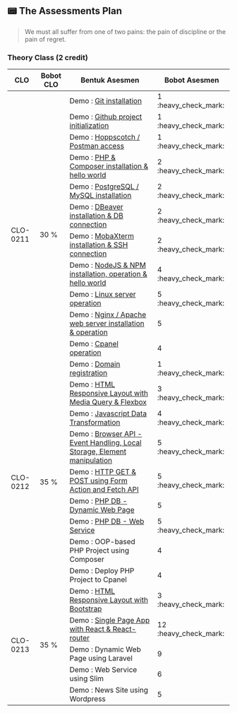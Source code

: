 ## 📟 The Assessments Plan

> We must all suffer from one of two pains: the pain of discipline or the pain of regret.

### Theory Class (2 credit)

<table>
    <thead>
        <tr>
            <th>CLO</th>
            <th>Bobot CLO</th>
            <th>Bentuk Asesmen</th>
            <th>Bobot Asesmen</th>
        </tr>
    </thead>
    <tbody>
        <tr>
            <td rowspan=13>CLO-0211</td>
            <td rowspan=13>30 %</td>
        </tr>
        <tr>
            <td>Demo : <a href="https://github.com/Nurkholis070401/IF215007-IF215008/tree/main/Praktikum%20Web/Git%20instalation">Git installation</a></td><td>1 :heavy_check_mark:</td>
        </tr>
        <tr>
            <td>Demo : <a href="https://github.com/Nurkholis070401/IF215007-IF215008/tree/main/Praktikum%20Web/Git%20Project%20init">Github project initialization</td><td>1 :heavy_check_mark:</td>
        </tr>
        <tr>
            <td>Demo : <a href="https://user-images.githubusercontent.com/100669802/209055072-1cfd9b3d-aea8-4339-bd9f-18f3707ee29c.png">Hoppscotch / Postman access</td><td>1 :heavy_check_mark:</td>
        </tr>
        <tr>
            <td>Demo : <a href="https://github.com/Nurkholis070401/IF215007-IF215008/tree/main/Praktikum%20Web/PHP%20%26%20Composer%20installation%20%26%20hello%20world">PHP & Composer installation & hello world</td><td>2 :heavy_check_mark:</td>
        </tr>
        <tr>
            <td>Demo : <a href="https://github.com/Nurkholis070401/IF215007-IF215008/tree/main/Praktikum%20Web/PostgreSQL%20%26%20MySQL%20installation">PostgreSQL / MySQL installation</td><td>2 :heavy_check_mark:</td>
        </tr>        
        <tr>
            <td>Demo : <a href="https://github.com/Nurkholis070401/IF215007-IF215008/tree/main/Praktikum%20Web/DBeaver%20installation%20%26%20DB%20connection">DBeaver installation & DB connection</td><td>2 :heavy_check_mark:</td>
        </tr>
        <tr>
            <td>Demo : <a href="https://github.com/Nurkholis070401/IF215007-IF215008/tree/main/Praktikum%20Web/MobaExterm">MobaXterm installation & SSH connection</td><td>2 :heavy_check_mark:</td>
        </tr>
        <tr>
            <td>Demo : <a href="https://github.com/Nurkholis070401/IF215007-IF215008/tree/main/Praktikum%20Web/NodeJS%20%26%20NPM%20Install">NodeJS & NPM installation, operation & hello world</td><td>4 :heavy_check_mark:</td>
        </tr>
        <tr>
            <td>Demo : <a href="https://github.com/Nurkholis070401/IF215007-IF215008/blob/main/Praktikum%20Web/Pertemuan%2004/README.md">Linux server operation</td><td>5 :heavy_check_mark:</td>
        </tr>
        <tr>
            <td>Demo : <a href="">Nginx / Apache web server installation & operation</td><td>5 </td>
        </tr>
        <tr>
            <td>Demo : <a href="">Cpanel operation</td><td>4</td>
        </tr>
        <tr>
            <td>Demo : <a href="https://github.com/ramabhagadhara/karyawan">Domain registration</td><td>1 :heavy_check_mark:</td>
        </tr>
        <tr>
            <td rowspan=9>CLO-0212</td>
            <td rowspan=9>35 %</td>
        </tr>
        <tr>
            <td>Demo : <a href="https://github.com/Nurkholis070401/IF215007-IF215008/tree/main/Praktikum%20Web/Pertemuan%2001/Responsivelayout">HTML Responsive Layout with Media Query & Flexbox</td><td>3 :heavy_check_mark:</td>
        </tr>
        <tr>
            <td>Demo : <a href="https://github.com/Nurkholis070401/IF215007-IF215008/tree/main/Praktikum%20Web/Tranformation%20Data">Javascript Data Transformation</td><td>4 :heavy_check_mark:</td>
        </tr>
        <tr>
            <td>Demo : <a href="https://github.com/Nurkholis070401/IF215007-IF215008/tree/main/Praktikum%20Web/Pertemuan%2001/BrowserApi">Browser API - Event Handling, Local Storage, Element manipulation</td><td>5 :heavy_check_mark:</td>
        </tr>
        <tr>
            <td>Demo : <a href="https://github.com/Nurkholis070401/IF215007-IF215008/tree/main/Praktikum%20Web/Pertemuan%2002">HTTP GET & POST using Form Action and Fetch API</td><td>5 :heavy_check_mark:</td>
        </tr>    
        <tr>
            <td>Demo : <a href="">PHP DB - Dynamic Web Page</td><td>5</td>
        </tr>
        <tr>
            <td>Demo : <a href="https://github.com/Nurkholis070401/BooksApp">PHP DB - Web Service</td><td>5 :heavy_check_mark:</td>
        </tr>
        <tr>
            <td>Demo : OOP-based PHP Project using Composer</td><td>4</td>
        </tr>    
        <tr>
            <td>Demo : Deploy PHP Project to Cpanel</td><td>4</td>
        </tr>
        <tr>
            <td rowspan=6>CLO-0213</td>
            <td rowspan=6>35 %</td>
        </tr>
        <tr>
            <td>Demo : <a href="">HTML Responsive Layout with Bootstrap</td><td>3 :heavy_check_mark:</td>
        </tr>
        <tr>
            <td>Demo : <a href="">Single Page App with React & React-router</td><td>12 :heavy_check_mark:</td>
        </tr>
        <tr>
            <td>Demo : Dynamic Web Page using Laravel</td><td>9</td>
        </tr>
        <tr>
            <td>Demo : Web Service using Slim</td><td>6</td>
        </tr>
        <tr>
            <td>Demo : News Site using Wordpress</td><td>5</td>
        </tr>
    </tbody>
</table>
